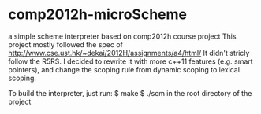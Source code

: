 # comp2012h-microScheme
a simple scheme interpreter based on comp2012h course project
This project mostly followed the spec of http://www.cse.ust.hk/~dekai/2012H/assignments/a4/html/
It didn't stricly follow the R5RS.
I decided to rewrite it with more c++11 features (e.g. smart pointers), and change the scoping rule from dynamic scoping to lexical scoping.

To build the interpreter, just run:
$ make 
$ ./scm
in the root directory of the project
